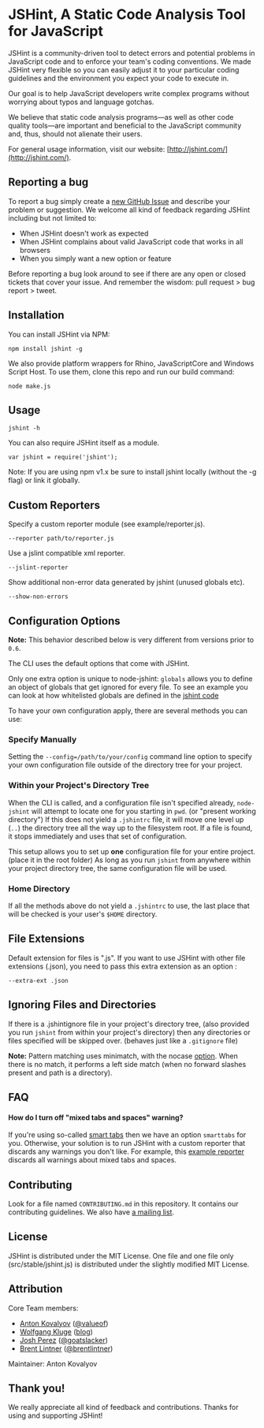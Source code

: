 JSHint, A Static Code Analysis Tool for JavaScript
==================================================

JSHint is a community-driven tool to detect errors and potential problems in
JavaScript code and to enforce your team's coding conventions. We made JSHint
very flexible so you can easily adjust it to your particular coding guidelines
and the environment you expect your code to execute in.

Our goal is to help JavaScript developers write complex programs without
worrying about typos and language gotchas.

We believe that static code analysis programs—as well as other code quality
tools—are important and beneficial to the JavaScript community and, thus,
should not alienate their users.

For general usage information, visit our website: [http://jshint.com/](http://jshint.com/).

Reporting a bug
---------------

To report a bug simply create a [new GitHub Issue](https://github.com/jshint/jshint/issues/new) and
describe your problem or suggestion. We welcome all kind of feedback regarding JSHint including but
not limited to:

 * When JSHint doesn't work as expected
 * When JSHint complains about valid JavaScript code that works in all browsers
 * When you simply want a new option or feature

Before reporting a bug look around to see if there are any open or closed tickets that
cover your issue. And remember the wisdom: pull request > bug report > tweet.

Installation
------------

You can install JSHint via NPM:

	npm install jshint -g

We also provide platform wrappers for Rhino, JavaScriptCore and Windows Script Host. To
use them, clone this repo and run our build command:

	node make.js

Usage
-----

    jshint -h

You can also require JSHint itself as a module.

    var jshint = require('jshint');

Note: If you are using npm v1.x be sure to install jshint locally (without the -g flag) or link it globally.

Custom Reporters
----------------

Specify a custom reporter module (see example/reporter.js).

    --reporter path/to/reporter.js

Use a jslint compatible xml reporter.

    --jslint-reporter

Show additional non-error data generated by jshint (unused globals etc).

    --show-non-errors

Configuration Options
---------------------

**Note:** This behavior described below is very different from versions prior to `0.6`.

The CLI uses the default options that come with JSHint.

Only one extra option is unique to node-jshint: `globals`
allows you to define an object of globals that get ignored for every file.
To see an example you can look at how whitelisted globals are defined
in the [jshint code](https://github.com/jshint/jshint/blob/c047ea1b01097fcc220fcd1a55c41f67ae2e6e81/jshint.js#L556)

To have your own configuration apply, there are several methods you can use:

### Specify Manually

Setting the `--config=/path/to/your/config` command line option to specify your own configuration file outside of the directory tree for your project.

### Within your Project's Directory Tree

When the CLI is called, and a configuration file isn't specified already, `node-jshint` will attempt to locate one for you starting in `pwd`. (or "present working directory") If this does not yield a `.jshintrc` file, it will move one level up (`..`) the directory tree all the way up to the filesystem root. If a file is found, it stops immediately and uses that set of configuration.

This setup allows you to set up **one** configuration file for your entire project. (place it in the root folder) As long as you run `jshint` from anywhere within your project directory tree, the same configuration file will be used.

### Home Directory

If all the methods above do not yield a `.jshintrc` to use, the last place that will be checked is your user's `$HOME` directory.

## File Extensions

Default extension for files is ".js". If you want to use JSHint with other file extensions (.json), you need to pass this extra extension as an option :

    --extra-ext .json

## Ignoring Files and Directories

If there is a .jshintignore file in your project's directory tree, (also provided you run `jshint` from within your project's directory) then any directories or files specified will be skipped over. (behaves just like a `.gitignore` file)

**Note:** Pattern matching uses minimatch, with the nocase [option](https://github.com/isaacs/minimatch). When there is no match, it performs a left side match (when no forward slashes present and path is a directory).

FAQ
---

#### How do I turn off "mixed tabs and spaces" warning?

If you're using so-called [smart tabs](http://www.emacswiki.org/SmartTabs) then
we have an option `smarttabs` for you. Otherwise, your solution is to run JSHint with
a custom reporter that discards any warnings you don't like. For example, this [example
reporter](https://gist.github.com/3885619) discards all warnings about mixed tabs and
spaces.

Contributing
------------

Look for a file named `CONTRIBUTING.md` in this repository. It contains our contributing
guidelines. We also have [a mailing list](http://groups.google.com/group/jshint/).

License
-------

JSHint is distributed under the MIT License. One file and one file only (src/stable/jshint.js) is
distributed under the slightly modified MIT License.

Attribution
-----------

Core Team members:

 * [Anton Kovalyov](http://anton.kovalyov.net/) ([@valueof](http://twitter.com/valueof))
 * [Wolfgang Kluge](http://klugesoftware.de/) ([blog](http://gehirnwindung.de/))
 * [Josh Perez](http://www.goatslacker.com/) ([@goatslacker](http://twitter.com/goatslacker))
 * [Brent Lintner](http://brentlintner.heroku.com/) ([@brentlintner](http://twitter.com/brentlintner))

Maintainer: Anton Kovalyov

Thank you!
----------

We really appreciate all kind of feedback and contributions. Thanks for using and supporting JSHint!
